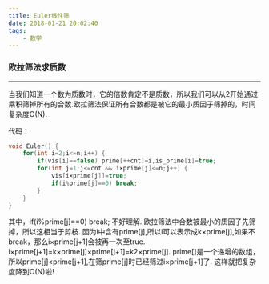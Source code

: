 ```yaml
---
title: Euler线性筛
date: 2018-01-21 20:02:40
tags:
    - 数学
---
```


### 欧拉筛法求质数
------------------

当我们知道一个数为质数时，它的倍数肯定不是质数，所以我们可以从2开始通过乘积筛掉所有的合数.欧拉筛法保证所有合数都是被它的最小质因子筛掉的，时间复杂度O(N).

代码：
``` c++
void Euler() {
    for(int i=2;i<=n;i++) {
        if(vis[i]==false) prime[++cnt]=i,is_prime[i]=true;
        for(int j=1;j<=cnt && i×prime[j]<=n;j++) {
            vis[i×prime[j]]=true;
            if(i%prime[j]==0) break;
        }
    }
}
```

其中，if(i%prime[j]==0) break; 不好理解.
欧拉筛法中合数被最小的质因子先筛掉，所以这相当于剪枝.
因为i中含有prime[j],所以i可以表示成k×prime[j],如果不break，那么i×prime[j+1]会被再一次至true. 
i×prime[j+1]=k×prime[j]×prime[j+1]=k2×prime[j].
prime[]是一个递增的数组，所以prime[j]<prime[j+1],在筛prime[j]时已经筛过i×prime[j+1]了.
这样就把复杂度降到O(N)啦!
